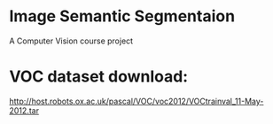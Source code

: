 # Image Semantic Segmentaion		
 A Computer Vision course project		
		
# VOC dataset download:		
 http://host.robots.ox.ac.uk/pascal/VOC/voc2012/VOCtrainval_11-May-2012.tar		

